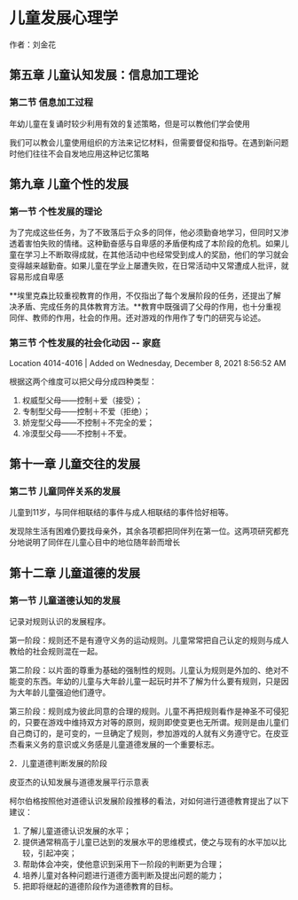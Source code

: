 # 儿童发展心理学

作者：刘金花

## 第五章 儿童认知发展：信息加工理论

### 第二节 信息加工过程

年幼儿童在复诵时较少利用有效的复述策略，但是可以教他们学会使用

我们可以教会儿童使用组织的方法来记忆材料，但需要督促和指导。在遇到新问题时他们往往不会自发地应用这种记忆策略

## 第九章 儿童个性的发展

### 第一节 个性发展的理论

为了完成这些任务，为了不致落后于众多的同伴，他必须勤奋地学习，但同时又渗透着害怕失败的情绪。这种勤奋感与自卑感的矛盾便构成了本阶段的危机。如果儿童在学习上不断取得成就，在其他活动中也经常受到成人的奖励，他们的学习就会变得越来越勤奋。如果儿童在学业上屡遭失败，在日常活动中又常遭成人批评，就容易形成自卑感

**埃里克森比较重视教育的作用，不仅指出了每个发展阶段的任务，还提出了解决矛盾、完成任务的具体教育方法。**教育中既强调了父母的作用，也十分重视同伴、教师的作用，社会的作用。还对游戏的作用作了专门的研究与论述。

### 第三节 个性发展的社会化动因 -- 家庭

Location 4014-4016 | Added on Wednesday, December 8, 2021 8:56:52 AM

根据这两个维度可以把父母分成四种类型：

1. 权威型父母——控制＋爱（接受）；
2. 专制型父母——控制＋不爱（拒绝）；
3. 娇宠型父母——不控制＋不完全的爱；
4. 冷漠型父母——不控制＋不爱。

## 第十一章 儿童交往的发展

### 第二节 儿童同伴关系的发展

儿童到11岁，与同伴相联结的事件与成人相联结的事件恰好相等。

发现除生活有困难仍要找母亲外，其余各项都把同伴列在第一位。这两项研究都充分地说明了同伴在儿童心目中的地位随年龄而增长

## 第十二章 儿童道德的发展

### 第一节 儿童道德认知的发展

记录对规则认识的发展程序。

第一阶段：规则还不是有遵守义务的运动规则。儿童常常把自己认定的规则与成人教给的社会规则混在一起。

第二阶段：以片面的尊重为基础的强制性的规则。儿童认为规则是外加的、绝对不能变的东西。年幼的儿童与大年龄儿童一起玩时并不了解为什么要有规则，只是因为大年龄儿童强迫他们遵守。

第三阶段：规则成为彼此同意的合理的规则。儿童不再把规则看作是神圣不可侵犯的，只要在游戏中维持双方对等的原则，规则即使变更也无所谓。规则是由儿童们自己商订的，是可变的，一旦确定了规则，参加游戏的人就有义务遵守它。在皮亚杰看来义务的意识或义务感是儿童道德发展的一个重要标志。

2．儿童道德判断发展的阶段

皮亚杰的认知发展与道德发展平行示意表

柯尔伯格按照他对道德认识发展阶段推移的看法，对如何进行道德教育提出了以下建议：

1. 了解儿童道德认识发展的水平；
2. 提供通常稍高于儿童已达到的发展水平的思维模式，使之与现有的水平加以比较，引起冲突；
3. 帮助体会冲突，使他意识到采用下一阶段的判断更为合理；
4. 培养儿童对各种问题进行道德方面判断及提出问题的能力；
5. 把即将继起的道德阶段作为道德教育的目标。
